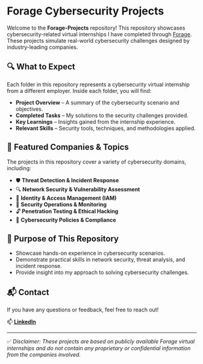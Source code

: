 # Forage Cybersecurity Projects

Welcome to the **Forage-Projects** repository! This repository showcases cybersecurity-related virtual internships I have completed through [Forage](https://www.theforage.com/). These projects simulate real-world cybersecurity challenges designed by industry-leading companies.

## 🔍 What to Expect

Each folder in this repository represents a cybersecurity virtual internship from a different employer. Inside each folder, you will find:

- **Project Overview** – A summary of the cybersecurity scenario and objectives.
- **Completed Tasks** – My solutions to the security challenges provided.
- **Key Learnings** – Insights gained from the internship experience.
- **Relevant Skills** – Security tools, techniques, and methodologies applied.

## 🏢 Featured Companies & Topics

The projects in this repository cover a variety of cybersecurity domains, including:

- 🛡 **Threat Detection & Incident Response**
- 🔍 **Network Security & Vulnerability Assessment**
- 🔑 **Identity & Access Management (IAM)**
- 🚨 **Security Operations & Monitoring**
- 🔓 **Penetration Testing & Ethical Hacking**
- 📜 **Cybersecurity Policies & Compliance**

## 🎯 Purpose of This Repository

- Showcase hands-on experience in cybersecurity scenarios.
- Demonstrate practical skills in network security, threat analysis, and incident response.
- Provide insight into my approach to solving cybersecurity challenges.

## 📬 Contact

If you have any questions or feedback, feel free to reach out!

📫 **[LinkedIn](https://www.linkedin.com/in/sumit-giri-0111/)**

---

✅ *Disclaimer: These projects are based on publicly available Forage virtual internships and do not contain any proprietary or confidential information from the companies involved.*

